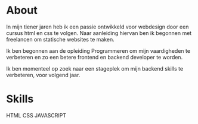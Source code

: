# About

In mijn tiener jaren heb ik een passie ontwikkeld voor webdesign door een cursus html en css te volgen. Naar aanleiding hiervan ben ik begonnen met freelancen om statische websites te maken.

Ik ben begonnen aan de opleiding Programmeren om mijn vaardigheden te verbeteren en zo een betere frontend en backend developer te worden.

Ik ben momenteel op zoek naar een stageplek om mijn backend skills te verbeteren, voor volgend jaar.


# Skills
HTML
CSS
JAVASCRIPT

<!--
**pgm-woutvande22/pgm-woutvande22** is a ✨ _special_ ✨ repository because its `README.md` (this file) appears on your GitHub profile.

Here are some ideas to get you started:

- 🔭 I’m currently working on ...
- 🌱 I’m currently learning ...
- 👯 I’m looking to collaborate on ...
- 🤔 I’m looking for help with ...
- 💬 Ask me about ...
- 📫 How to reach me: ...
- 😄 Pronouns: ...
- ⚡ Fun fact: ...
-->
